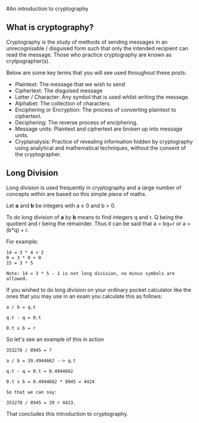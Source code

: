 #An introduction to cryptography

## What is cryptography?

Cryptography is the study of methods of sending messages in an unrecognisable / disguised form such that only the 
intended recipient can read the message. Those who practice cryptography are known as crytpographer(s).

Below are some key terms that you will see used throughout these posts:

* Plaintext: The message that we wish to send
* Ciphertext: The disguised message
* Letter / Character: Any symbol that is used whilst writing the message.
* Alphabet: The collection of characters.
* Enciphering or Encryption: The process of converting plaintext to ciphertext.
* Deciphering: The reverse process of enciphering.
* Message units: Plaintext and ciphertext are broken up into message units.
* Cryptanalysis: Practice of revealing information hidden by cryptography using analytical and mathematical techniques,
without the consent of the cryptographer.

## Long Division

Long division is used frequently in cryptography and a large number of concepts within are based on this simple piece
of maths.

Let **a** and **b** be integers with a ≥ 0 and b > 0.

To do long division of **a** by **b** means to find integers q and r. Q being the quotient and r being the remainder. 
Thus it can be said that a = bq+r or a = (b*q) + r.

For example:

    14 = 3 * 4 + 2
    0 = 3 * 0 + 0
    15 = 3 * 5
    
    Note: 14 = 3 * 5 - 1 is not long division, no minus symbols are allowed.
    
If you wished to do long division on your ordinary pocket calculator like the ones that you may use in an exam you 
calculate this as follows:

    a / b = q.t
    
    q.t - q = 0.t 
    
    0.t x b = r
    
So let's see an example of this in action

    353278 / 8945 = ?
    
    a / b = 39.4944662 --> q.t
    
    q.t - q = 0.t = 0.4944662
    
    0.t x b = 0.4944662 * 8945 = 4424
    
    So that we can say:
    
    353278 / 8945 = 39 r 4423.
    
That concludes this introduction to cryptography.
    
    

